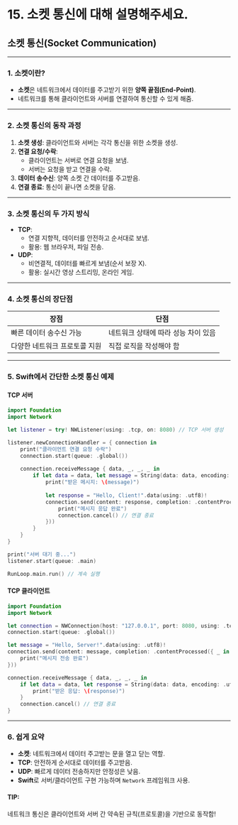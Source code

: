 #  15. 소켓 통신에 대해 설명해주세요.


## 소켓 통신(Socket Communication)

---

### 1. **소켓이란?**
- **소켓**은 네트워크에서 데이터를 주고받기 위한 **양쪽 끝점(End-Point)**. 
- 네트워크를 통해 클라이언트와 서버를 연결하여 통신할 수 있게 해줌.

---

### 2. **소켓 통신의 동작 과정**
1. **소켓 생성**: 클라이언트와 서버는 각각 통신을 위한 소켓을 생성.
2. **연결 요청/수락**: 
   - 클라이언트는 서버로 연결 요청을 보냄.
   - 서버는 요청을 받고 연결을 수락.
3. **데이터 송수신**: 양쪽 소켓 간 데이터를 주고받음.
4. **연결 종료**: 통신이 끝나면 소켓을 닫음.

---

### 3. **소켓 통신의 두 가지 방식**
- **TCP**:
  - 연결 지향적, 데이터를 안전하고 순서대로 보냄.
  - 활용: 웹 브라우저, 파일 전송.
- **UDP**:
  - 비연결적, 데이터를 빠르게 보냄(순서 보장 X).
  - 활용: 실시간 영상 스트리밍, 온라인 게임.

---

### 4. **소켓 통신의 장단점**

| 장점                          | 단점                                |
|-------------------------------|-------------------------------------|
| 빠른 데이터 송수신 가능         | 네트워크 상태에 따라 성능 차이 있음    |
| 다양한 네트워크 프로토콜 지원    | 직접 로직을 작성해야 함              |

---

### 5. **Swift에서 간단한 소켓 통신 예제**

#### TCP 서버

```swift
import Foundation
import Network

let listener = try! NWListener(using: .tcp, on: 8080) // TCP 서버 생성

listener.newConnectionHandler = { connection in
    print("클라이언트 연결 요청 수락")
    connection.start(queue: .global())
    
    connection.receiveMessage { data, _, _, _ in
        if let data = data, let message = String(data: data, encoding: .utf8) {
            print("받은 메시지: \(message)")
            
            let response = "Hello, Client!".data(using: .utf8)!
            connection.send(content: response, completion: .contentProcessed({ _ in
                print("메시지 응답 완료")
                connection.cancel() // 연결 종료
            }))
        }
    }
}

print("서버 대기 중...")
listener.start(queue: .main)

RunLoop.main.run() // 계속 실행
```

#### TCP 클라이언트

```swift
import Foundation
import Network

let connection = NWConnection(host: "127.0.0.1", port: 8080, using: .tcp) // 서버 연결
connection.start(queue: .global())

let message = "Hello, Server!".data(using: .utf8)!
connection.send(content: message, completion: .contentProcessed({ _ in
    print("메시지 전송 완료")
}))

connection.receiveMessage { data, _, _, _ in
    if let data = data, let response = String(data: data, encoding: .utf8) {
        print("받은 응답: \(response)")
    }
    connection.cancel() // 연결 종료
}
```

---

### 6. **쉽게 요약**
- **소켓**: 네트워크에서 데이터 주고받는 문을 열고 닫는 역할.
- **TCP**: 안전하게 순서대로 데이터를 주고받음.
- **UDP**: 빠르게 데이터 전송하지만 안정성은 낮음.
- **Swift**로 서버/클라이언트 구현 가능하며 `Network` 프레임워크 사용. 

#### **TIP**:
네트워크 통신은 클라이언트와 서버 간 약속된 규칙(프로토콜)을 기반으로 동작함!
